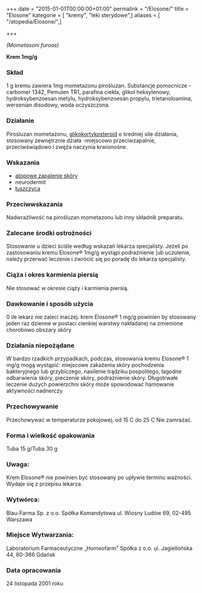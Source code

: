 +++
date = "2015-01-01T00:00:00+01:00"
permalink = "/Elosone/"
title = "Elosone"
kategorie = [ "kremy", "leki sterydowe",]
aliases = [ "/atopedia/Elosone/",]

+++

*(Mometasoni furoas)*

**Krem 1mg/g**

### Skład

1 g kremu zawiera 1mg mometazonu pirośluzan. Substancje pomocnicze - carbomer 1342, Pemulen TR1, parafina ciekła, glikol heksylenowy, hydroksybenzoesan metylu, hydroksybenzoesan propylu, trietanoloamina, wersenian disodowy, woda oczyszczona.

### Działanie

Pirośluzan mometazonu, [glikokortykosteroid](/atopedia/sterydy "wikilink") o średniej sile działania, stosowany zewnętrznie działa -miejscowo przeciwzapalnie, przeciwświądowo i zwęża naczynia krwionośne.

### Wskazania

-   [atopowe zapalenie skóry](/atopedia/atopowe_zapalenie_skóry "wikilink")
-   neurodermit
-   [łuszczyca](/atopedia/łuszczyca "wikilink")

### Przeciwwskazania

Nadwrażliwość na pirośluzan mometazonu lub inny składnik preparatu.

### Zalecane środki ostrożności

Stosowanie u dzieci ściśle według wskazań lekarza specjalisty.
Jeżeli po zastosowaniu kremu Elosone® 1mg/g wystąpi podrażnienie |ub uczulenie, należy przerwać leczenie i zwrócić się po poradę do lekarza specjalisty.

### Ciąża i okres karmienia piersią

Nie stosować w okresie ciąży i karmienia piersią.

### Dawkowanie i sposób użycia

0 ile lekarz nie zaleci inaczej. krem Elosone® 1 mg/g powinien by stosowany jeden raz dzienne w postaci cienkiej warstwy nakładanej na zmienione chorobowo obszary skóry

### Działania niepożądane

W bardzo rzadkich przypadkach, podczas, stosowania kremu Elosone® 1 mg/g mogą wystąpić: miejscowe zakażenia skóry pochodzenia bakteryjnego lub grzybiczego, nasilenie trądziku pospolitego, łagodne odbarwienia skóry, pieczenie skóry, podrażnienie skóry. Długotrwałe leczenie dużych powierzchni skóry może spowodować hamowanie aktywności nadnerczy

### Przechowywanie

Przechowywać w temperaturze pokojowej, od 15 C do 25 C
Nie zamrażać.

### Forma i wielkość opakowania

Tuba 15 g/Tuba 30 g

### Uwaga:

Krem Elosone® nie powinien być stosowany po upływie terminu ważności. Wydaje się z przepisu lekarza.

### Wytwórca:

Blau-Farma Sp. z o.o. Spółka Komandytowa
ul. Wiosny Ludów 69, 02-495 Warszawa

### Miejsce Wytwarzania:

Laboratorium Farmaceutyczne „Homeofarm" Spółka z o.o.
ul. Jagiellońska 44, 80-366 Gdańsk

### Data opracowania

24 listopada 2001 roku
